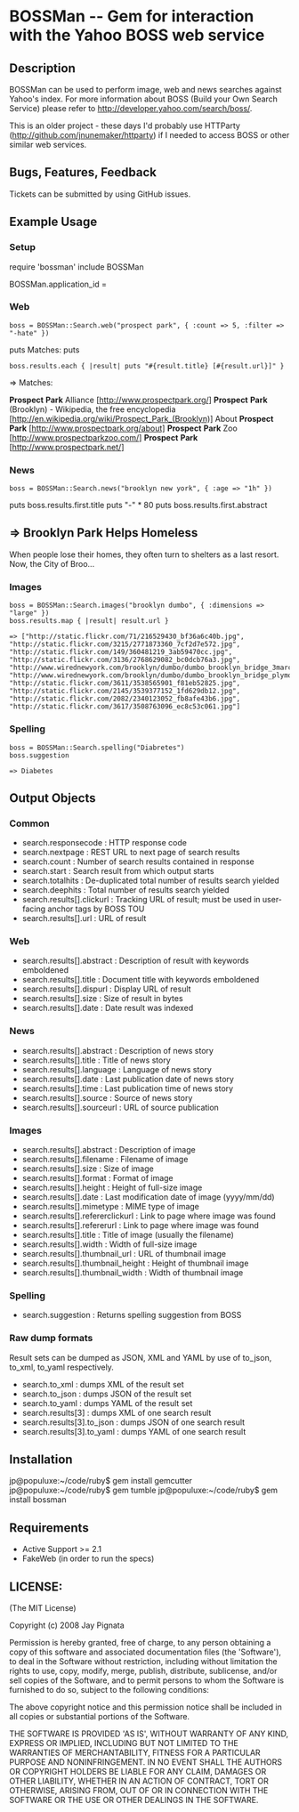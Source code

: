 # BOSSMan -- Gem for interaction with the Yahoo BOSS web service

## Description

BOSSMan can be used to perform image, web and news searches against Yahoo's index. For more information about BOSS (Build your Own Search Service) please refer to http://developer.yahoo.com/search/boss/. 

This is an older project - these days I'd probably use HTTParty (http://github.com/jnunemaker/httparty) if I needed to access BOSS or other similar web services. 

## Bugs, Features, Feedback

Tickets can be submitted by using GitHub issues.

## Example Usage

### Setup

  require 'bossman'
  include BOSSMan

  BOSSMan.application_id = <Your Application ID>

### Web

	boss = BOSSMan::Search.web("prospect park", { :count => 5, :filter => "-hate" })

  puts Matches:
  puts
  
	boss.results.each { |result| puts "#{result.title} [#{result.url}]" }

  => Matches:

  <b>Prospect</b> <b>Park</b> Alliance [http://www.prospectpark.org/]
  <b>Prospect</b> <b>Park</b> (Brooklyn) - Wikipedia, the free encyclopedia [http://en.wikipedia.org/wiki/Prospect_Park_(Brooklyn)]
  About <b>Prospect</b> <b>Park</b> [http://www.prospectpark.org/about]
  <b>Prospect</b> <b>Park</b> Zoo [http://www.prospectparkzoo.com/]
  <b>Prospect</b> <b>Park</b> [http://www.prospectpark.net/]
  

### News

	boss = BOSSMan::Search.news("brooklyn new york", { :age => "1h" })
  puts boss.results.first.title
  puts "-" * 80
  puts boss.results.first.abstract

  => Brooklyn Park Helps Homeless
  --------------------------------------------------------------------------------
  When people lose their homes, they often turn to shelters as a last resort. Now, the City of Broo...
		
### Images

	boss = BOSSMan::Search.images("brooklyn dumbo", { :dimensions => "large" })
	boss.results.map { |result| result.url }
	
	=> ["http://static.flickr.com/71/216529430_bf36a6c40b.jpg", "http://static.flickr.com/3215/2771873360_7cf2d7e572.jpg", "http://static.flickr.com/149/360481219_3ab59470cc.jpg", "http://static.flickr.com/3136/2768629082_bc0dcb76a3.jpg", "http://www.wirednewyork.com/brooklyn/dumbo/dumbo_brooklyn_bridge_3march02.jpg", "http://www.wirednewyork.com/brooklyn/dumbo/dumbo_brooklyn_bridge_plymouth_4july03.jpg", "http://static.flickr.com/3611/3538565901_f81eb52825.jpg", "http://static.flickr.com/2145/3539377152_1fd629db12.jpg", "http://static.flickr.com/2082/2340123052_fb8afe43b6.jpg", "http://static.flickr.com/3617/3508763096_ec8c53c061.jpg"]
  
### Spelling

	boss = BOSSMan::Search.spelling("Diabretes")
	boss.suggestion 
	
	=> Diabetes
	
## Output Objects

### Common

- search.responsecode         : HTTP response code
- search.nextpage             : REST URL to next page of search results
- search.count                : Number of search results contained in response
- search.start                : Search result from which output starts
- search.totalhits            : De-duplicated total number of results search yielded
- search.deephits             : Total number of results search yielded
- search.results[].clickurl   : Tracking URL of result; must be used in user-facing anchor tags by BOSS TOU
- search.results[].url			  : URL of result

### Web

- search.results[].abstract   : Description of result with keywords emboldened
- search.results[].title      : Document title with keywords emboldened
- search.results[].dispurl    : Display URL of result
- search.results[].size       : Size of result in bytes
- search.results[].date       : Date result was indexed

### News

- search.results[].abstract   : Description of news story
- search.results[].title      : Title of news story
- search.results[].language   : Language of news story
- search.results[].date       : Last publication date of news story
- search.results[].time       : Last publication time of news story
- search.results[].source     : Source of news story
- search.results[].sourceurl  : URL of source publication

### Images

- search.results[].abstract		    	: Description of image
- search.results[].filename		    	: Filename of image
- search.results[].size				      : Size of image
- search.results[].format			    	: Format of image
- search.results[].height			    	: Height of full-size image
- search.results[].date			  	    : Last modification date of image (yyyy/mm/dd)
- search.results[].mimetype			    : MIME type of image
- search.results[].refererclickurl	: Link to page where image was found
- search.results[].refererurl 		  : Link to page where image was found
- search.results[].title				    : Title of image (usually the filename)
- search.results[].width				    : Width of full-size image
- search.results[].thumbnail_url		: URL of thumbnail image
- search.results[].thumbnail_height	: Height of thumbnail image
- search.results[].thumbnail_width  : Width of thumbnail image

### Spelling

- search.suggestion					        : Returns spelling suggestion from BOSS

### Raw dump formats

Result sets can be dumped as JSON, XML and YAML by use of to_json, to_xml, to_yaml respectively.

- search.to_xml			          : dumps XML of the result set
- search.to_json	 			      : dumps JSON of the result set
- search.to_yaml				      : dumps YAML of the result set
- search.results[3]			      : dumps XML of one search result
- search.results[3].to_json 	: dumps JSON of one search result
- search.results[3].to_yaml	  : dumps YAML of one search result

## Installation

jp@populuxe:~/code/ruby$ gem install gemcutter
jp@populuxe:~/code/ruby$ gem tumble
jp@populuxe:~/code/ruby$ gem install bossman

## Requirements

- Active Support >= 2.1
- FakeWeb (in order to run the specs)

## LICENSE:

(The MIT License)

Copyright (c) 2008 Jay Pignata

Permission is hereby granted, free of charge, to any person obtaining
a copy of this software and associated documentation files (the
'Software'), to deal in the Software without restriction, including
without limitation the rights to use, copy, modify, merge, publish,
distribute, sublicense, and/or sell copies of the Software, and to
permit persons to whom the Software is furnished to do so, subject to
the following conditions:

The above copyright notice and this permission notice shall be
included in all copies or substantial portions of the Software.

THE SOFTWARE IS PROVIDED 'AS IS', WITHOUT WARRANTY OF ANY KIND,
EXPRESS OR IMPLIED, INCLUDING BUT NOT LIMITED TO THE WARRANTIES OF
MERCHANTABILITY, FITNESS FOR A PARTICULAR PURPOSE AND NONINFRINGEMENT.
IN NO EVENT SHALL THE AUTHORS OR COPYRIGHT HOLDERS BE LIABLE FOR ANY
CLAIM, DAMAGES OR OTHER LIABILITY, WHETHER IN AN ACTION OF CONTRACT,
TORT OR OTHERWISE, ARISING FROM, OUT OF OR IN CONNECTION WITH THE
SOFTWARE OR THE USE OR OTHER DEALINGS IN THE SOFTWARE.
